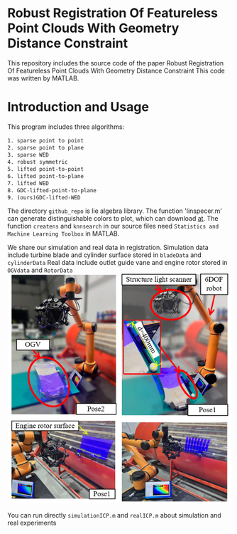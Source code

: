 
# Robust Registration Of Featureless Point Clouds  With Geometry Distance Constraint
This repository includes the source code of the paper Robust Registration Of Featureless Point Clouds With Geometry Distance Constraint
This code was written by MATLAB.
# Introduction and Usage
This program includes three algorithms:
```
1. sparse point to point
2. sparse point to plane
3. sparse WED
4. robust symmetric
5. lifted point-to-point 
6. lifted point-to-plane 
7. lifted WED 
8. GDC-lifted-point-to-plane
9. (ours)GDC-lifted-WED
```
The directory `github_repo` is lie algebra library. 
The function 'linspecer.m' can generate distinguishable colors to plot, which can download [at](https://ww2.mathworks.cn/matlabcentral/fileexchange/42673-beautiful-and-distinguishable-line-colors-colormap). 
The function `createns` and `knnsearch` in our source files need `Statistics and Machine Learning Toolbox` in MATLAB.

We share our simulation and real data in registration.
Simulation data include turbine blade  and cylinder surface stored in `bladeData` and `cylinderData`
Real data include outlet guide vane  and engine rotor stored in `OGVdata` and `RotorData`
![real experiments scene](https://github.com/Timbersaw-wangzw/GDC_Lifted_WED/blob/main/realScene.png)

You can run directly `simulationICP.m` and `realICP.m` about simulation and real experiments 

